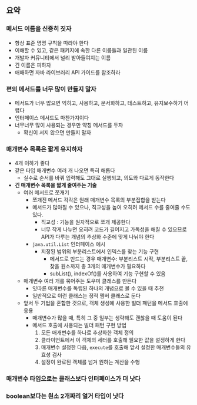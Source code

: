 ## 요약
### **메서드 이름을 신중히 짓자**
- 항상 표준 명명 규칙을 따라야 한다
- 이해할 수 있고, 같은 패키지에 속한 다른 이름들과 일관된 이름
- 개발자 커뮤니티에서 널리 받아들여지는 이름
- 긴 이름은 피하자
- 애매하면 자바 라이브러리 API 가이드를 참조하라

### **편의 메서드를 너무 많이 만들지 말자**
- 메서드가 너무 많으면 익히고, 사용하고, 문서화하고, 테스트하고, 유지보수하기 어렵다
- 인터페이스 메서드도 마찬가지이다
- 너무너무 많이 사용되는 경우만 약칭 메서드를 두자
    - 확신이 서지 않으면 만들지 말자

### **매개변수 목록은 짧게 유지하자**
- 4개 이하가 좋다
- 같은 타입 매개변수 여러 개 나오면 특히 해롭다
    - 실수로 순서를 바꿔 입력해도 그대로 실행되고, 의도와 다르게 동작한다
- **긴 매개변수 목록을 짧게 줄여주는 기술**
    - 여러 메서드로 쪼개기
        - 쪼개진 메서드 각각은 원래 매개변수 목록의 부분집합을 받는다
        - 메서드가 많아질 수 있으나, 직교성을 높여 오히려 메서드 수를 줄여줄 수도 있다.
            - 직교성 : 기능을 원자적으로 쪼개 제공한다
            - 너무 작게 나누면 오히려 코드가 길어지고 가독성을 해칠 수 있으므로 API가 다루는 개념의 추상화 수준에 맞게 나눠야 한다
        -  `java.util.List` 인터페이스 예시
            - 지정된 범위의 부분리스트에서 인덱스를 찾는 기능 구현
                - 메서드로 만드는 경우 매개변수: 부분리스트 시작, 부분리스트 끝, 찾을 원소까지 총 3개의 매개변수가 필요하다
                - subList(), indexOf()를 사용하여 기능 구현할 수 있음
    - 매개변수 여러 개를 묶어주는 도우미 클래스를 만든다
        - 잇따른 매개변수를 독립된 하나의 개념으로 볼 수 있을 때 추천
        - 일반적으로 이런 클래스는 정적 멤버 클래스로 둔다
    - 앞서 두 기법을 혼합한 것으로, 객체 생성에 사용한 빌더 패턴을 메서드 호출에 응용
        - 매개변수가 많을 때, 특히 그 중 일부는 생략해도 괜찮을 때 도움이 된다
        - 메서드 호출에 사용되는 빌더 패턴 구현 방법
            1. 모든 매개변수를 하나로 추상화한 객체 정의
            2. 클라이언트에서 이 객체의 세터를 호출해 필요한 값을 설정하게 한다
            3. 매개변수 설정한 다음, `execute`를 호출해 앞서 설정한 매개변수들의 유효성 검사
            4. 설정이 완료된 객체를 넘겨 원하는 계산을 수행

### 매개변수 타입으로는 클래스보다 인터페이스가 더 낫다


### boolean보다는 원소 2개짜리 열거 타입이 낫다
